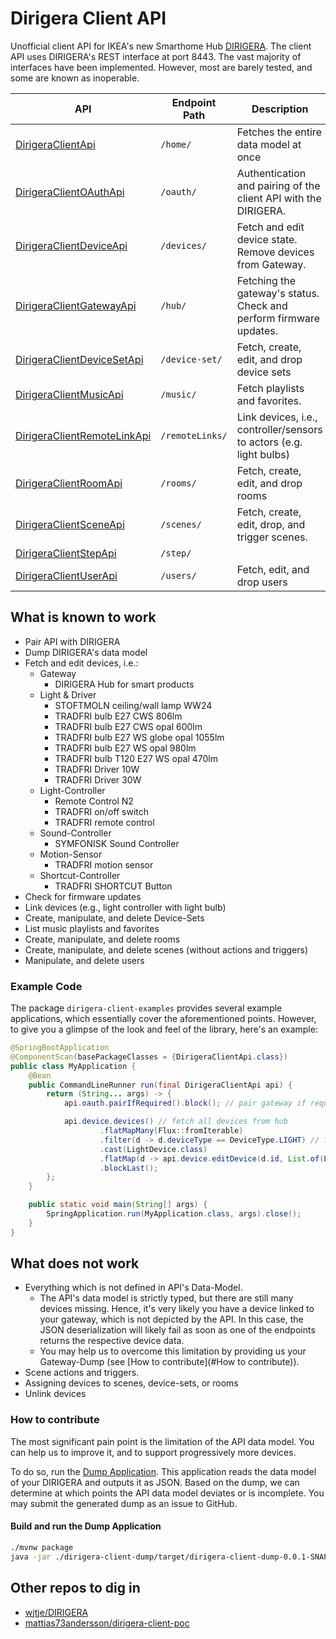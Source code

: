 # Dirigera Client API

Unofficial client API for IKEA's new Smarthome Hub
[DIRIGERA](https://github.com/wjtje/DIRIGERA). The client API
uses DIRIGERA's REST interface at port 8443. The vast majority
of interfaces have been implemented. However, most are
barely tested, and some are known as inoperable.

| API                                                                                                                                     | Endpoint Path   | Description                                                         |
|-----------------------------------------------------------------------------------------------------------------------------------------|-----------------|---------------------------------------------------------------------|
| [DirigeraClientApi](dirigera-client-api/src/main/java/de/dvdgeisler/iot/dirigera/client/api/DirigeraClientApi.java)                     | `/home/`        | Fetches the entire data model at once                               |
| [DirigeraClientOAuthApi](dirigera-client-api/src/main/java/de/dvdgeisler/iot/dirigera/client/api/DirigeraClientOAuthApi.java)           | `/oauth/`       | Authentication and pairing of the client API with the DIRIGERA.     |
| [DirigeraClientDeviceApi](dirigera-client-api/src/main/java/de/dvdgeisler/iot/dirigera/client/api/DirigeraClientDeviceApi.java)         | `/devices/`     | Fetch and edit device state. Remove devices from Gateway.           |
| [DirigeraClientGatewayApi](dirigera-client-api/src/main/java/de/dvdgeisler/iot/dirigera/client/api/DirigeraClientGatewayApi.java)       | `/hub/`         | Fetching the gateway's status. Check and perform firmware updates.  |
| [DirigeraClientDeviceSetApi](dirigera-client-api/src/main/java/de/dvdgeisler/iot/dirigera/client/api/DirigeraClientDeviceSetApi.java)   | `/device-set/`  | Fetch, create, edit, and drop device sets                           |
| [DirigeraClientMusicApi](dirigera-client-api/src/main/java/de/dvdgeisler/iot/dirigera/client/api/DirigeraClientMusicApi.java)           | `/music/`       | Fetch playlists and favorites.                                      |
| [DirigeraClientRemoteLinkApi](dirigera-client-api/src/main/java/de/dvdgeisler/iot/dirigera/client/api/DirigeraClientRemoteLinkApi.java) | `/remoteLinks/` | Link devices, i.e., controller/sensors to actors (e.g. light bulbs) |
| [DirigeraClientRoomApi](dirigera-client-api/src/main/java/de/dvdgeisler/iot/dirigera/client/api/DirigeraClientRoomApi.java)             | `/rooms/`       | Fetch, create, edit, and drop rooms                                 |
| [DirigeraClientSceneApi](dirigera-client-api/src/main/java/de/dvdgeisler/iot/dirigera/client/api/DirigeraClientSceneApi.java)           | `/scenes/`      | Fetch, create, edit, drop, and trigger scenes.                      |
| [DirigeraClientStepApi](dirigera-client-api/src/main/java/de/dvdgeisler/iot/dirigera/client/api/DirigeraClientStepApi.java)             | `/step/`        |                                                                     |
| [DirigeraClientUserApi](dirigera-client-api/src/main/java/de/dvdgeisler/iot/dirigera/client/api/DirigeraClientUserApi.java)             | `/users/`       | Fetch, edit, and drop users                                         |

## What is known to work
* Pair API with DIRIGERA
* Dump DIRIGERA's data model
* Fetch and edit devices, i.e.:
  * Gateway
    * DIRIGERA Hub for smart products
  * Light & Driver
    * STOFTMOLN ceiling/wall lamp WW24
    * TRADFRI bulb E27 CWS 806lm
    * TRADFRI bulb E27 CWS opal 600lm
    * TRADFRI bulb E27 WS globe opal 1055lm
    * TRADFRI bulb E27 WS opal 980lm
    * TRADFRI bulb T120 E27 WS opal 470lm
    * TRADFRI Driver 10W
    * TRADFRI Driver 30W
  * Light-Controller
    * Remote Control N2
    * TRADFRI on/off switch
    * TRADFRI remote control
  * Sound-Controller 
    * SYMFONISK Sound Controller
  * Motion-Sensor 
    * TRADFRI motion sensor
  * Shortcut-Controller
    * TRADFRI SHORTCUT Button
* Check for firmware updates
* Link devices (e.g., light controller with light bulb)
* Create, manipulate, and delete Device-Sets
* List music playlists and favorites
* Create, manipulate, and delete rooms
* Create, manipulate, and delete scenes (without actions and triggers)
* Manipulate, and delete users

### Example Code
The package `dirigera-client-examples` provides several example 
applications, which essentially cover the aforementioned points.
However, to give you a glimpse of the look and feel of the library, 
here's an example:
```java
@SpringBootApplication
@ComponentScan(basePackageClasses = {DirigeraClientApi.class})
public class MyApplication {
    @Bean
    public CommandLineRunner run(final DirigeraClientApi api) {
        return (String... args) -> {
            api.oauth.pairIfRequired().block(); // pair gateway if required

            api.device.devices() // fetch all devices from hub
                    .flatMapMany(Flux::fromIterable)
                    .filter(d -> d.deviceType == DeviceType.LIGHT) // filter by light devices
                    .cast(LightDevice.class)
                    .flatMap(d -> api.device.editDevice(d.id, List.of(LIGHT_ON, LIGHT_LEVEL_100))) // turn on lights
                    .blockLast();
        };
    }

    public static void main(String[] args) {
        SpringApplication.run(MyApplication.class, args).close();
    }
}
```

## What does not work

* Everything which is not defined in API's Data-Model.
  * The API's data model is strictly typed, but there are still many 
    devices missing. Hence, it's very likely you have a device linked 
    to your gateway, which is not depicted by the API. In this case, the 
    JSON deserialization will likely fail as soon as one of the endpoints
    returns the respective device data.
  * You may help us to overcome this limitation by providing us your 
    Gateway-Dump (see [How to contribute](#How to contribute)).
* Scene actions and triggers.
* Assigning devices to scenes, device-sets, or rooms
* Unlink devices

### How to contribute

The most significant pain point is the limitation of the API data model. 
You can help us to improve it, and to support progressively more devices.

To do so, run the [Dump Application](dirigera-client-dump/src/main/java/de/dvdgeisler/iot/dirigera/client/dump/DumpApplication.java). 
This application reads the data model of your DIRIGERA and outputs it as JSON. Based on the dump, 
we can determine at which points the API data model deviates or is 
incomplete. You may submit the generated dump as an issue to GitHub.

#### Build and run the Dump Application
```bash
./mvnw package
java -jar ./dirigera-client-dump/target/dirigera-client-dump-0.0.1-SNAPSHOT.jar --dirigera.hostname=<DIRIGERA-IP-ADDRESS>
```

## Other repos to dig in

* [wjtje/DIRIGERA](https://github.com/wjtje/DIRIGERA)
* [mattias73andersson/dirigera-client-poc](https://github.com/mattias73andersson/dirigera-client-poc)
